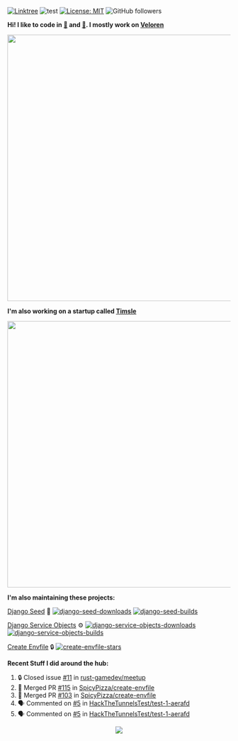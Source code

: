 [![Linktree](https://img.shields.io/badge/linktree-1de9b6?style=for-the-badge&logo=linktree&logoColor=white)](https://linktr.ee/angelonfira)
![test](https://hits.seeyoufarm.com/api/count/incr/badge.svg?url=https://github.com/AngelOnFira)
[![License: MIT](https://img.shields.io/badge/License-MIT-yellow.svg)](https://opensource.org/licenses/MIT)
![GitHub followers](https://img.shields.io/github/followers/angelonfira?style=social)

**Hi! I like to code in [:crab:](https://www.rust-lang.org/) and [:snake:](https://www.python.org/). I mostly work on [Veloren](https://veloren.net)**

<p align="center">
  <img width="600" src="https://media.discordapp.net/attachments/444005079410802699/730566298073038949/rsz_5f0656b6aa176.png">
</p>

**I'm also working on a startup called [Timsle](https://timsle.com)**

<p align="center">
  <img width="600" src="https://media.discordapp.net/attachments/444005079410802699/730566842674053130/rsz_5f0657242abb4.png">
</p>

**I'm also maintaining these projects:**

[Django Seed](https://github.com/Brobin/django-seed)
:seedling:
[![django-seed-downloads](https://pepy.tech/badge/django-seed)](https://pepy.tech/project/django-seed)
[![django-seed-builds](https://github.com/Brobin/django-seed/workflows/Test/badge.svg)](https://github.com/Brobin/django-seed)

[Django Service Objects](https://github.com/mixxorz/django-service-objects)
:gear:
[![django-service-objects-downloads](https://pepy.tech/badge/django-service-objects)](https://pepy.tech/project/django-service-objects)
[![django-service-objects-builds](https://github.com/mixxorz/django-service-objects/actions/workflows/test.yml/badge.svg)](https://github.com/mixxorz/django-service-objects/actions/workflows/test.yml)

[Create Envfile](https://github.com/SpicyPizza/create-envfile)
:lock:
[![create-envfile-stars](https://img.shields.io/github/stars/SpicyPizza/create-envfile?style=social)](https://github.com/SpicyPizza/create-envfile)

**Recent Stuff I did around the hub:**

<!--START_SECTION:activity-->
1. 🔒 Closed issue [#11](https://github.com/rust-gamedev/meetup/issues/11) in [rust-gamedev/meetup](https://github.com/rust-gamedev/meetup)
2. 🎉 Merged PR [#115](https://github.com/SpicyPizza/create-envfile/pull/115) in [SpicyPizza/create-envfile](https://github.com/SpicyPizza/create-envfile)
3. 🎉 Merged PR [#103](https://github.com/SpicyPizza/create-envfile/pull/103) in [SpicyPizza/create-envfile](https://github.com/SpicyPizza/create-envfile)
4. 🗣 Commented on [#5](https://github.com/HackTheTunnelsTest/test-1-aerafd/issues/5#issuecomment-1736044955) in [HackTheTunnelsTest/test-1-aerafd](https://github.com/HackTheTunnelsTest/test-1-aerafd)
5. 🗣 Commented on [#5](https://github.com/HackTheTunnelsTest/test-1-aerafd/issues/5#issuecomment-1736042264) in [HackTheTunnelsTest/test-1-aerafd](https://github.com/HackTheTunnelsTest/test-1-aerafd)
<!--END_SECTION:activity-->

<p align="center">
  <img src="https://github-profile-trophy.vercel.app/?username=angelonfira&column=4&theme=nord&margin-w=15&margin-h=15">
</p>
